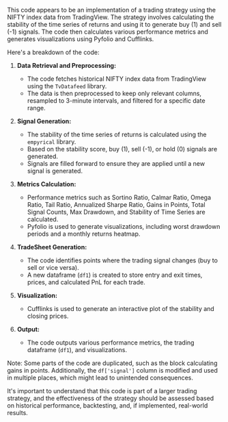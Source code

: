 This code appears to be an implementation of a trading strategy using the NIFTY index data from TradingView. The strategy involves calculating the stability of the time series of returns and using it to generate buy (1) and sell (-1) signals. The code then calculates various performance metrics and generates visualizations using Pyfolio and Cufflinks.

Here's a breakdown of the code:

1. **Data Retrieval and Preprocessing:**
   - The code fetches historical NIFTY index data from TradingView using the `TvDatafeed` library.
   - The data is then preprocessed to keep only relevant columns, resampled to 3-minute intervals, and filtered for a specific date range.

2. **Signal Generation:**
   - The stability of the time series of returns is calculated using the `empyrical` library.
   - Based on the stability score, buy (1), sell (-1), or hold (0) signals are generated.
   - Signals are filled forward to ensure they are applied until a new signal is generated.

3. **Metrics Calculation:**
   - Performance metrics such as Sortino Ratio, Calmar Ratio, Omega Ratio, Tail Ratio, Annualized Sharpe Ratio, Gains in Points, Total Signal Counts, Max Drawdown, and Stability of Time Series are calculated.
   - Pyfolio is used to generate visualizations, including worst drawdown periods and a monthly returns heatmap.

4. **TradeSheet Generation:**
   - The code identifies points where the trading signal changes (buy to sell or vice versa).
   - A new dataframe (`df1`) is created to store entry and exit times, prices, and calculated PnL for each trade.

5. **Visualization:**
   - Cufflinks is used to generate an interactive plot of the stability and closing prices.

6. **Output:**
   - The code outputs various performance metrics, the trading dataframe (`df1`), and visualizations.

Note: Some parts of the code are duplicated, such as the block calculating gains in points. Additionally, the `df['signal']` column is modified and used in multiple places, which might lead to unintended consequences.

It's important to understand that this code is part of a larger trading strategy, and the effectiveness of the strategy should be assessed based on historical performance, backtesting, and, if implemented, real-world results.
